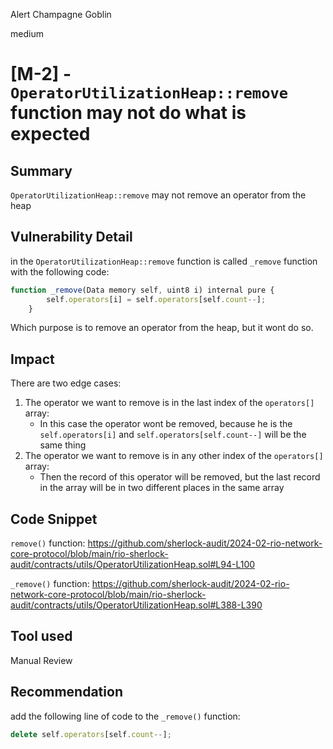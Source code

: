 Alert Champagne Goblin

medium

# [M-2] - `OperatorUtilizationHeap::remove` function may not do what is expected

## Summary
`OperatorUtilizationHeap::remove` may not remove an operator from the heap
## Vulnerability Detail
in the `OperatorUtilizationHeap::remove` function is called `_remove` function with the following code:
```javascript
function _remove(Data memory self, uint8 i) internal pure {
        self.operators[i] = self.operators[self.count--];
    }
```
Which purpose is to remove an operator from the heap, but it wont do so.
## Impact
There are two edge cases:
1. The operator we want to remove is in the last index of the `operators[]` array:
    - In this case the operator wont be removed, because he is the `self.operators[i]` and `self.operators[self.count--]` will be the same thing
2. The operator we want to remove is in any other index of the `operators[]` array:
    - Then the record of this operator will be removed, but the last record in the array will be in two different places in the same array

## Code Snippet
`remove()` function:
https://github.com/sherlock-audit/2024-02-rio-network-core-protocol/blob/main/rio-sherlock-audit/contracts/utils/OperatorUtilizationHeap.sol#L94-L100

`_remove()` function:
https://github.com/sherlock-audit/2024-02-rio-network-core-protocol/blob/main/rio-sherlock-audit/contracts/utils/OperatorUtilizationHeap.sol#L388-L390

## Tool used

Manual Review

## Recommendation
add the following line of code to the `_remove()` function:
```javascript
delete self.operators[self.count--];
```
